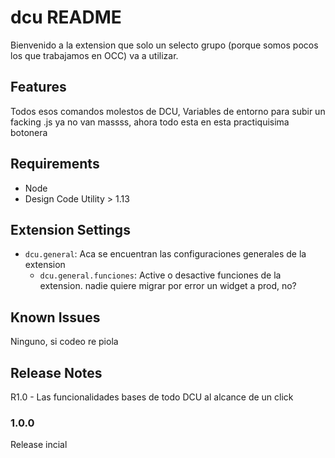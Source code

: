 # dcu README
Bienvenido a la extension que solo un selecto grupo (porque somos pocos los que trabajamos en OCC) va a utilizar.
## Features
Todos esos comandos molestos de DCU, Variables de entorno para subir un facking .js ya no van massss, ahora todo esta en esta practiquisima botonera
## Requirements

- Node
- Design Code Utility > 1.13

## Extension Settings

* `dcu.general`: Aca se encuentran las configuraciones generales de la extension
    * `dcu.general.funciones`: Active o desactive funciones de la extension. nadie quiere migrar por error un widget a prod, no?

## Known Issues

Ninguno, si codeo re piola

## Release Notes

R1.0 - Las funcionalidades bases de todo DCU al alcance de un click

### 1.0.0

Release incial